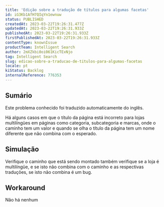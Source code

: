 ```yaml
---
title: 'Edição sobre a tradução de títulos para algumas facetas'
id: iG3Kb1AfH7QIqYn1ewnuw
status: PUBLISHED
createdAt: 2023-03-22T19:26:31.477Z
updatedAt: 2023-03-22T19:26:31.933Z
publishedAt: 2023-03-22T19:26:31.933Z
firstPublishedAt: 2023-03-22T19:26:31.933Z
contentType: knownIssue
productTeam: Intelligent Search
author: 2mXZkbi0oi061KicTExNjo
tag: Intelligent Search
slug: edicao-sobre-a-traducao-de-titulos-para-algumas-facetas
locale: pt
kiStatus: Backlog
internalReference: 776353
---
```


## Sumário

<div class="alert alert-info">
  <p>Este problema conhecido foi traduzido automaticamente do inglês.</p>
</div>


Há alguns casos em que o título da página está incorreto para lojas multilíngües em páginas como categoria, subcategoria e marcas, onde o caminho tem um valor e quando se olha o título da página tem um nome diferente que não combina com o esperado.


##

## Simulação


Verifique o caminho que está sendo montado também verifique se a loja é multilíngüe, e se isto não combina com o caminho e as respectivas traduções, se isto não combina é um bug.


##

## Workaround


Não há nenhum





